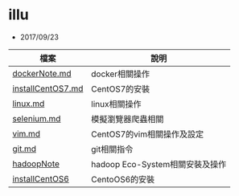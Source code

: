 # illu
- 2017/09/23

檔案 | 說明
--- | ---
[dockerNote.md](./dockerNote.md) | docker相關操作
[installCentOS7.md](installCentOS7.md) | CentOS7的安裝
[linux.md](./linux.md) | linux相關操作
[selenium.md](./selenium.md) | 模擬瀏覽器爬蟲相關
[vim.md](./vim.md) | CentOS7的vim相關操作及設定
[git.md](./git.md) | git相關指令 |
[hadoopNote](./hadoopNote) | hadoop Eco-System相關安裝及操作
[installCentOS6](./installCentOS6) | CentoOS6的安裝